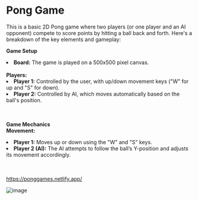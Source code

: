 # Pong Game

This is a basic 2D Pong game where two players (or one player and an AI opponent) compete to score points by hitting a ball back and forth. Here's a breakdown of the key elements and gameplay:

**Game Setup**

<li><b>Board:</b> The game is played on a 500x500 pixel canvas.</li><br>
<b>Players:</b>
<li><b>Player 1:</b> Controlled by the user, with up/down movement keys ("W" for up and "S" for down).</li>
<li><b>Player 2:</b> Controlled by AI, which moves automatically based on the ball's position.</li><br><br>

**Game Mechanics**<br>
**Movement:**<br>

<li><b>Player 1:</b> Moves up or down using the "W" and "S" keys.</li>
<li><b>Player 2 (AI):</b> The AI attempts to follow the ball’s Y-position and adjusts its movement accordingly.</li><br><br>

https://ponggames.netlify.app/

![image](https://github.com/user-attachments/assets/0c7be072-3782-489a-ba31-35b45f9992ca)
